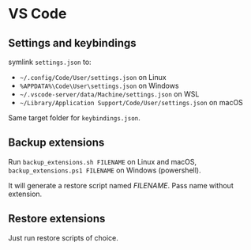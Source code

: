# VS Code

## Settings and keybindings

symlink `settings.json` to:

- `~/.config/Code/User/settings.json` on Linux
- `%APPDATA%\Code\User\settings.json` on Windows
- `~/.vscode-server/data/Machine/settings.json` on WSL
- `~/Library/Application Support/Code/User/settings.json` on macOS

Same target folder for `keybindings.json`.

## Backup extensions

Run `backup_extensions.sh FILENAME` on Linux and macOS, `backup_extensions.ps1 FILENAME` on Windows (powershell).

It will generate a restore script named *FILENAME*. Pass name without extension.

## Restore extensions

Just run restore scripts of choice.
